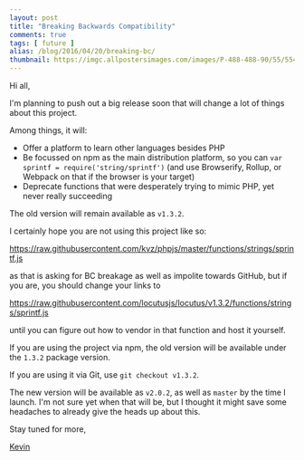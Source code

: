 ```yaml
---
layout: post
title: "Breaking Backwards Compatibility"
comments: true
tags: [ future ]
alias: /blog/2016/04/20/breaking-bc/
thumbnail: https://imgc.allpostersimages.com/images/P-488-488-90/55/5543/C6HLG00Z/posters/warning-zombies-ahead.jpg
---
```


Hi all,

I'm planning to push out a big release soon that will change a lot of things about this project.

Among things, it will:

- Offer a platform to learn other languages besides PHP
- Be focussed on npm as the main distribution platform, so you can `var sprintf = require('string/sprintf')` (and use Browserify, Rollup, or Webpack on that if the browser is your target)
- Deprecate functions that were desperately trying to mimic PHP, yet never really succeeding

The old version will remain available as `v1.3.2`.

I certainly hope you are not using this project like so:

<https://raw.githubusercontent.com/kvz/phpjs/master/functions/strings/sprintf.js>

as that is asking for BC breakage as well as impolite towards GitHub, but if you are, you should change your links to

<https://raw.githubusercontent.com/locutusjs/locutus/v1.3.2/functions/strings/sprintf.js>

until you can figure out how to vendor in that function and host it yourself.

If you are using the project via npm, the old version will be available under the `1.3.2` package version.

If you are using it via Git, use `git checkout v1.3.2`.

The new version will be available as `v2.0.2`, as well as `master` by the time I launch. I'm not sure yet when that will be, but I thought it might save some headaches to already give the heads up about this.

Stay tuned for more,

[Kevin](https://twitter.com/kvz)
